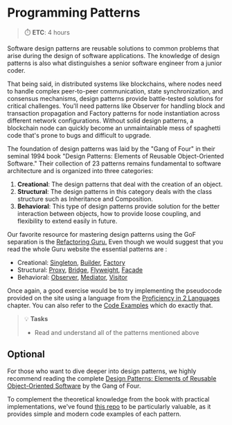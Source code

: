 # Programming Patterns

> ⏱️ **ETC**: 4 hours


Software design patterns are reusable solutions to common problems that arise during the design of software applications. The knowledge of design patterns is also what distinguishes a senior software engineer from a junior coder.

That being said, in distributed systems like blockchains, where nodes need to handle complex peer-to-peer communication, state synchronization, and consensus mechanisms, design patterns provide battle-tested solutions for critical challenges. You'll need patterns like Observer for handling block and transaction propagation and Factory patterns for node instantiation across different network configurations. Without solid design patterns, a blockchain node can quickly become an unmaintainable mess of spaghetti code that's prone to bugs and difficult to upgrade.

The foundation of design patterns was laid by the "Gang of Four" in their seminal 1994 book "Design Patterns: Elements of Reusable Object-Oriented Software." Their collection of 23 patterns remains fundamental to software architecture and is organized into three categories:

1. **Creational**: The design patterns that deal with the creation of an object.
2. **Structural**: The design patterns in this category deals with the class structure such as Inheritance and Composition.
3. **Behavioral**: This type of design patterns provide solution for the better interaction between objects, how to provide loose coupling, and flexibility to extend easily in future.

Our favorite resource for mastering design patterns using the GoF separation is the [Refactoring Guru.](https://refactoring.guru/) Even though we would suggest that you read the whole Guru website the essential patterns are :

* Creational: [Singleton](https://refactoring.guru/design-patterns/singleton), [Builder](https://refactoring.guru/design-patterns/builder), [Factory](https://refactoring.guru/design-patterns/factory-method)
* Structural: [Proxy](https://refactoring.guru/design-patterns/proxy), [Bridge](https://refactoring.guru/design-patterns/bridge), [Flyweight](https://refactoring.guru/design-patterns/flyweight), [Facade](https://refactoring.guru/design-patterns/facade)
* Behavioral: [Observer](https://refactoring.guru/design-patterns/observer), [Mediator](https://refactoring.guru/design-patterns/mediator), [Visitor](https://refactoring.guru/design-patterns/visitor)

Once again, a good exercise would be to try implementing the pseudocode provided on the site using a language from the [Proficiency in 2 Languages](language-proficiency.md) chapter. You can also refer to the [Code Examples](https://refactoring.guru/design-patterns/examples) which do exactly that.

> 💡 **Tasks**
> * Read and understand all of the patterns mentioned above

## Optional

For those who want to dive deeper into design patterns, we highly recommend reading the complete [Design Patterns: Elements of Reusable Object-Oriented Software](https://github.com/GunterMueller/Books-3/blob/master/Design%20Patterns%20Elements%20of%20Reusable%20Object-Oriented%20Software.pdf) by the Gang of Four.

To complement the theoretical knowledge from the book with practical implementations, we've found [this repo](https://github.com/mutasim77/design-patterns) to be particularly valuable, as it provides simple and modern code examples of each pattern.
